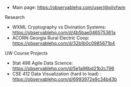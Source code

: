 - Main page: https://observablehq.com/user/@olivfwm

Research
- WXML Cryptography vs Divination Systems: https://observablehq.com/d/4b5bae046575361a
- ACORN Georgia Rural Electric Coop: https://observablehq.com/d/32b1b0c0985671b4

UW Course Projects
- Stat 498 Agile Data Science: https://observablehq.com/d/5e1a96bd21b2c796
- CSE 412 Data Visualization (hard to load) : https://observablehq.com/d/6993972e9c34b43b
